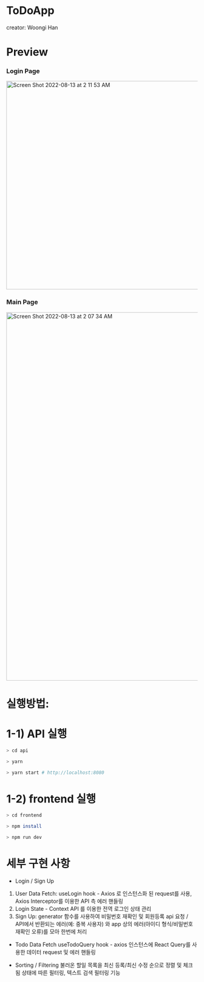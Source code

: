 # ToDoApp
creator: Woongi Han

# Preview

### Login Page
<img width="548" alt="Screen Shot 2022-08-13 at 2 11 53 AM" src="https://user-images.githubusercontent.com/69628701/184409438-9c4edb03-fd54-474b-9514-b7647639b9e9.png">

### Main Page
<img width="968" alt="Screen Shot 2022-08-13 at 2 07 34 AM" src="https://user-images.githubusercontent.com/69628701/184408869-cd321659-df79-41a3-9ca7-8fc170919f96.png">

# 실행방법:

# 1-1) API 실행

```bash
> cd api

> yarn

> yarn start # http://localhost:8080
```

# 1-2) frontend 실행

```bash
> cd frontend

> npm install

> npm run dev
```

# 세부 구현 사항
- Login / Sign Up
1. User Data Fetch: useLogin hook - Axios 로 인스턴스화 된 request를 사용, Axios Interceptor를 이용한 API 측 에러 핸들링
2. Login State - Context API 를 이용한 전역 로그인 상태 관리
3. Sign Up: generator 함수를 사용하여 비밀번호 재확인 및 회원등록 api 요청 / API에서 반환되는 에러(예: 중복 사용자) 와 app 상의 에러(아이디 형식/비밀번호 재확인 오류)를 모아 한번에 처리 

- Todo Data Fetch
useTodoQuery hook - axios 인스턴스에 React Query를 사용한 데이터 request 및 에러 핸들링

- Sorting / Filtering
불러온 할일 목록을 최신 등록/최신 수정 순으로 정렬 및 체크됨 상태에 따른 필터링, 텍스트 검색 필터링 기능



